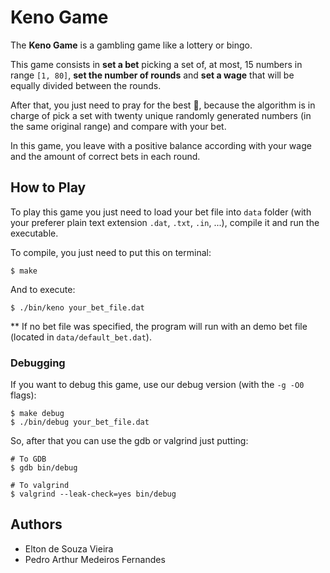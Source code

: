 # Keno Game

The **Keno Game** is a gambling game like a lottery or bingo.

This game consists in **set a bet** picking a set of, at most, 15 numbers in range `[1, 80]`, **set the number of rounds** and **set a wage** that will be equally divided between the rounds.

After that, you just need to pray for the best :pray:, because the algorithm is in charge of pick a set with twenty unique randomly generated numbers (in the same original range) and compare with your bet.

In this game, you leave with a positive balance according with your wage and the amount of correct bets in each round.

## How to Play
To play this game you just need to load your bet file into `data` folder (with your preferer plain text extension `.dat`, `.txt`, `.in`, ...), compile it and run the executable.

To compile, you just need to put this on terminal:

```shell
$ make
```

And to execute:
```shell
$ ./bin/keno your_bet_file.dat
```

** If no bet file was specified, the program will run with an demo bet file (located in `data/default_bet.dat`).

### Debugging
If you want to debug this game, use our debug version (with the `-g -O0` flags):

```shell
$ make debug
$ ./bin/debug your_bet_file.dat
```

So, after that you can use the gdb or valgrind just putting:
```shell
# To GDB
$ gdb bin/debug

# To valgrind
$ valgrind --leak-check=yes bin/debug
```

## Authors
 - Elton de Souza Vieira
 - Pedro Arthur Medeiros Fernandes

